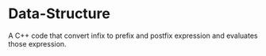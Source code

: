# Data-Structure
A C++ code that convert infix to prefix and postfix expression and evaluates those expression.
